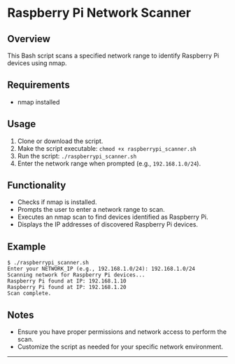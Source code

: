 # Raspberry Pi Network Scanner

## Overview
This Bash script scans a specified network range to identify Raspberry Pi devices using nmap.

## Requirements
- nmap installed 

## Usage
1. Clone or download the script.
2. Make the script executable: `chmod +x raspberrypi_scanner.sh`
3. Run the script: `./raspberrypi_scanner.sh`
4. Enter the network range when prompted (e.g., `192.168.1.0/24`).

## Functionality
- Checks if nmap is installed.
- Prompts the user to enter a network range to scan.
- Executes an nmap scan to find devices identified as Raspberry Pi.
- Displays the IP addresses of discovered Raspberry Pi devices.

## Example
```
$ ./raspberrypi_scanner.sh
Enter your NETWORK_IP (e.g., 192.168.1.0/24): 192.168.1.0/24
Scanning network for Raspberry Pi devices...
Raspberry Pi found at IP: 192.168.1.10
Raspberry Pi found at IP: 192.168.1.20
Scan complete.
```

## Notes
- Ensure you have proper permissions and network access to perform the scan.
- Customize the script as needed for your specific network environment.

---
